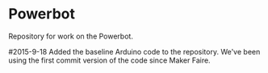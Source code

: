 Powerbot
========

Repository for work on the Powerbot.

#2015-9-18
Added the baseline Arduino code to the repository. We've been using the first commit version of the code since Maker Faire.
